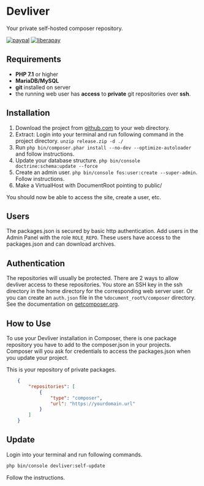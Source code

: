 # Devliver

Your private self-hosted composer repository.

[![paypal](https://img.shields.io/badge/Donate-Paypal-blue.svg)](http://paypal.me/nloges)
[![liberapay](https://img.shields.io/badge/Donate-Liberapay-yellow.svg)](https://liberapay.com/nicklog/donate)

##  Requirements

* **PHP 7.1** or higher
* **MariaDB/MySQL**
* **git** installed on server
* the running web user has **access** to **private** git repositories over **ssh**.

##  Installation

1. Download the project from [github.com](https://github.com/shapecode/devliver/releases) to your web directory.  
2. Extract: Login into your terminal and run following command in the project directory. `unzip release.zip -d ./`
3. Run `php bin/composer.phar install --no-dev --optimize-autoloader` and follow instructions.
4. Update your database structure. `php bin/console doctrine:schema:update --force`
5. Create an admin user. `php bin/console fos:user:create --super-admin`. Follow instructions.
7. Make a VirtualHost with DocumentRoot pointing to public/

You should now be able to access the site, create a user, etc.

## Users

The packages.json is secured by basic http authentication. Add users in the Admin Panel with the role `ROLE_REPO`. These users have access to the packages.json and can download archives.

## Authentication

The repositories will usually be protected. 
There are 2 ways to allow devliver access to these repositories. 
You store an SSH key in the ssh directory in the home directory for the corresponding web server user. 
Or you can create an `auth.json` file in the `%document_root%/composer` directory. See the documentation on [getcomposer.org](https://getcomposer.org/doc/articles/http-basic-authentication.md).

## How to Use

To use your Devliver installation in Composer, there is one package repository you have to add to the composer.json in your projects.  
Composer will you ask for credentials to access the packages.json when you update your project.
  
This is your repository of private packages.

```json
    {
        "repositories": [
            {
                "type": "composer",
                "url": "https://yourdomain.url"
            }
        ]
    }
```

##  Update

Login into your terminal and run following commands.

```bash
php bin/console devliver:self-update
```

Follow the instructions.
